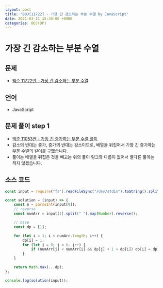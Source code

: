 ```yaml
---
layout: post
title: "BOJ[11722] - 가장 긴 감소하는 부분 수열 by JavaScript"
date: 2021-03-11 18:30:00 +0900
categories: BOJ(DP)
---
```


# 가장 긴 감소하는 부분 수열

## 문제

- [백준 11722번 - 가장 긴 감소하는 부분 수열](https://www.acmicpc.net/problem/11722)

## 언어

- JavaScript

## 문제 풀이 step 1

- [백준 11053번 - 가장 긴 증가하는 부분 수열 풀이](<https://qkrrlgh519.github.io/boj(dp)/2021/02/20/BOJ-DP-11053.html>)
- 감소의 반대는 증가, 증가의 반대는 감소이므로, 배열을 뒤집어서 가장 긴 증가하는 부분 수열의 길이를 구했습니다.
- 풀이는 배열을 뒤집은 것을 빼고는 위의 풀이 링크와 다름이 없어서 별다른 풀이는 적지 않겠습니다.

## 소스 코드

```jsx
const input = require("fs").readFileSync("/dev/stdin").toString().split("\n");

const solution = (input) => {
	const n = parseInt(input[0]);
	// reverse
	const numArr = input[1].split(" ").map(Number).reverse();

	// base
	const dp = [1];

	for (let i = 1; i < numArr.length; i++) {
		dp[i] = 1;
		for (let j = 0; j < i; j++) {
			if (numArr[j] < numArr[i] && dp[j] + 1 > dp[i]) dp[i] = dp[j] + 1;
		}
	}

	return Math.max(...dp);
};

console.log(solution(input));
```
